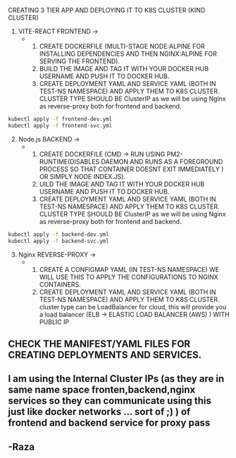 CREATING 3 TIER APP AND DEPLOYING IT TO K8S CLUSTER (KIND CLUSTER)
1. VITE-REACT FRONTEND ->
   - 1. CREATE DOCKERFILE (MULTI-STAGE NODE:ALPINE FOR INSTALLING DEPENDENCIES AND THEN NGINX:ALPINE FOR SERVING THE FRONTEND).
     2. BUILD THE IMAGE AND TAG IT WITH YOUR DOCKER HUB USERNAME AND PUSH IT TO DOCKER HUB.
     3. CREATE DEPLOYMENT YAML AND SERVICE YAML (BOTH IN TEST-NS NAMESPACE) AND APPLY THEM TO K8S CLUSTER. CLUSTER TYPE SHOULD BE ClusterIP as we will be using Nginx as reverse-proxy both for frontend and backend.
```sh 
kubectl apply -f frontend-dev.yml
kubectl apply -f frontend-svc.yml
```

2. Node.js BACKEND ->
   - 1. CREATE DOCKERFILE (CMD -> RUN USING PM2-RUNTIME(DISABLES DAEMON AND RUNS AS A FOREGROUND PROCESS SO THAT CONTAINER DOESNT EXIT IMMEDIATELY ) OR SIMPLY NODE INDEX.JS).
     2. UILD THE IMAGE AND TAG IT WITH YOUR DOCKER HUB USERNAME AND PUSH IT TO DOCKER HUB.
     3. CREATE DEPLOYMENT YAML AND SERVICE YAML (BOTH IN TEST-NS NAMESPACE) AND APPLY THEM TO K8S CLUSTER. CLUSTER TYPE SHOULD BE ClusterIP as we will be using Nginx as reverse-proxy both for frontend and backend.
```sh 
kubectl apply -f backend-dev.yml
kubectl apply -f backend-svc.yml
```
3. Nginx REVERSE-PROXY ->
   - 1. CREATE A CONFIGMAP YAML (IN TEST-NS NAMESPACE) WE WILL USE THIS TO APPLY THE CONFIGURATIONS TO NGINX CONTAINERS.
     2. CREATE DEPLOYMENT YAML AND SERVICE YAML (BOTH IN TEST-NS NAMESPACE) AND APPLY THEM TO K8S CLUSTER. cluster type can be LoadBalancer for cloud, this will provide you a load balancer (ELB -> ELASTIC LOAD BALANCER (AWS) ) WITH PUBLIC IP
 
## CHECK THE MANIFEST/YAML FILES FOR CREATING DEPLOYMENTS AND SERVICES.

## I am using the Internal Cluster IPs (as they are in same name space fronten,backend,nginx services so they can communicate using this just like docker networks ... sort of ;)  ) of frontend and backend service for proxy pass

## -Raza

